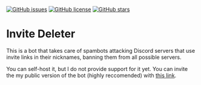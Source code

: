 [![GitHub issues](https://img.shields.io/github/issues/MoonlightCapital/InviteDeleter.svg)](https://github.com/MoonlightCapital/InviteDeleter/issues)
[![GitHub license](https://img.shields.io/github/license/MoonlightCapital/InviteDeleter.svg)](https://github.com/MoonlightCapital/InviteDeleter/blob/master/LICENSE)
[![GitHub stars](https://img.shields.io/github/stars/MoonlightCapital/InviteDeleter.svg)](https://github.com/MoonlightCapital/InviteDeleter/stargazers)

# Invite Deleter
This is a bot that takes care of spambots attacking Discord servers that use invite links in their nicknames, banning them from all possible servers.

You can self-host it, but I do not provide support for it yet. You can invite the my public version of the bot (highly reccomended) with [this link](https://discordapp.com/api/oauth2/authorize?client_id=493299837358440468&permissions=314436&scope=bot).
